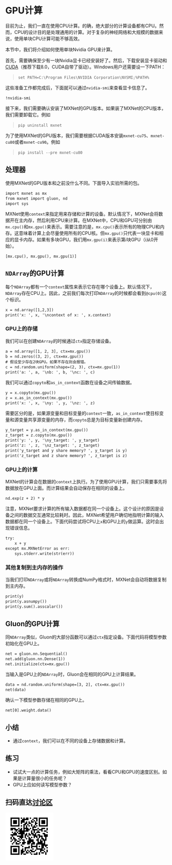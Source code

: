 # GPU计算

目前为止，我们一直在使用CPU计算。的确，绝大部分的计算设备都有CPU。然而，CPU的设计目的是处理通用的计算。对于复杂的神经网络和大规模的数据来说，使用单块CPU计算可能不够高效。

本节中，我们将介绍如何使用单块Nvidia GPU来计算。

首先，需要确保至少有一块Nvidia显卡已经安装好了。然后，下载安装显卡驱动和[CUDA](https://developer.nvidia.com/cuda-downloads)（推荐下载8.0，CUDA自带了驱动）。Windows用户还需要设一下PATH：

> `set PATH=C:\Program Files\NVIDIA Corporation\NVSMI;%PATH%`

这些准备工作都完成后，下面就可以通过`nvidia-smi`来查看显卡信息了。

```{.python .input  n=1}
!nvidia-smi
```

接下来，我们需要确认安装了MXNet的GPU版本。如果装了MXNet的CPU版本，我们需要卸载它。例如

> `pip uninstall mxnet`

为了使用MXNet的GPU版本，我们需要根据CUDA版本安装`mxnet-cu75`、`mxnet-cu80`或者`mxnet-cu90`。例如

> `pip install --pre mxnet-cu80`

## 处理器

使用MXNet的GPU版本和之前没什么不同。下面导入实验所需的包。

```{.python .input}
import mxnet as mx
from mxnet import gluon, nd
import sys
```

MXNet使用`context`来指定用来存储和计算的设备。默认情况下，MXNet会将数据开在主内存，然后利用CPU来计算。在MXNet中，CPU和GPU可分别由`mx.cpu()`和`mx.gpu()`来表示。需要注意的是，`mx.cpu()`表示所有的物理CPU和内存。这意味着计算上会尽量使用所有的CPU核。但`mx.gpu()`只代表一块显卡和相应的显卡内存。如果有多块GPU，我们用`mx.gpu(i)`来表示第$i$块GPU（$i$从0开始）。

```{.python .input  n=3}
[mx.cpu(), mx.gpu(), mx.gpu(1)]
```

## `NDArray`的GPU计算

每个`NDArray`都有一个`context`属性来表示它存在哪个设备上。默认情况下，`NDArray`存在CPU上。因此，之前我们每次打印`NDArray`的时候都会看到`@cpu(0)`这个标识。

```{.python .input  n=4}
x = nd.array([1,2,3])
print('x: ', x, '\ncontext of x: ', x.context)
```

### GPU上的存储

我们可以在创建`NDArray`的时候通过`ctx`指定存储设备。

```{.python .input  n=5}
a = nd.array([1, 2, 3], ctx=mx.gpu())
b = nd.zeros((3, 2), ctx=mx.gpu())
# 假设至少存在2块GPU。如果不存在则会报错。
c = nd.random.uniform(shape=(2, 3), ctx=mx.gpu(1)) 
print('a: ', a, '\nb: ', b, '\nc: ', c)
```

我们可以通过`copyto`和`as_in_context`函数在设备之间传输数据。

```{.python .input  n=7}
y = x.copyto(mx.gpu())
z = x.as_in_context(mx.gpu())
print('x: ', x, '\ny: ', y, '\nz: ', z)
```

需要区分的是，如果源变量和目标变量的`context`一致，`as_in_context`使目标变量和源变量共享源变量的内存，而`copyto`总是为目标变量新创建内存。

```{.python .input  n=8}
y_target = y.as_in_context(mx.gpu())
z_target = z.copyto(mx.gpu())
print('y: ', y, '\ny_target: ', y_target)
print('z: ', z, '\nz_target: ', z_target)
print('y_target and y share memory? ', y_target is y)
print('z_target and z share memory? ', z_target is z)
```

### GPU上的计算

MXNet的计算会在数据的`context`上执行。为了使用GPU计算，我们只需要事先将数据放在GPU上面。而计算结果会自动保存在相同的设备上。

```{.python .input  n=9}
nd.exp(z + 2) * y
```

注意，MXNet要求计算的所有输入数据都在同一个设备上。这个设计的原因是设备之间的数据交互通常比较耗时。因此，MXNet希望用户确切地指明计算的输入数据都在同一个设备上。下面代码尝试将CPU上`x`和GPU上的`y`做运算。这时会出现错误信息。

```{.python .input  n=10}
try:
    x + y
except mx.MXNetError as err:
    sys.stderr.write(str(err))
```

### 其他复制到主内存的操作

当我们打印`NDArray`或将`NDArray`转换成NumPy格式时，MXNet会自动将数据复制到主内存。

```{.python .input  n=11}
print(y)
print(y.asnumpy())
print(y.sum().asscalar())
```

## Gluon的GPU计算

同`NDArray`类似，Gluon的大部分函数可以通过`ctx`指定设备。下面代码将模型参数初始化在GPU上。

```{.python .input  n=12}
net = gluon.nn.Sequential()
net.add(gluon.nn.Dense(1))
net.initialize(ctx=mx.gpu())
```

当输入是GPU上的`NDArray`时，Gluon会在相同的GPU上计算结果。

```{.python .input  n=13}
data = nd.random.uniform(shape=[3, 2], ctx=mx.gpu())
net(data)
```

确认一下模型参数存储在相同的GPU上。

```{.python .input  n=14}
net[0].weight.data()
```

## 小结

* 通过`context`，我们可以在不同的设备上存储数据和计算。

## 练习

* 试试大一点的计算任务，例如大矩阵的乘法，看看CPU和GPU的速度区别。如果是计算量很小的任务呢？
* GPU上应如何读写模型参数？

## 扫码直达[讨论区](https://discuss.gluon.ai/t/topic/988)

![](../img/qr_use-gpu.svg)
